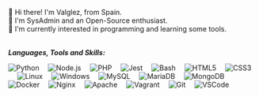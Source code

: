 👋 Hi there! I'm Valglez, from Spain.  
🧑 I'm SysAdmin and an Open-Source enthusiast.  
🌱 I'm currently interested in programming and learning some tools.


<br>**_Languages, Tools and Skills:_**<br>

![Python](https://img.shields.io/badge/Python-FFD43B?style=for-the-badge&logo=python&logoColor=blue)&emsp; ![Node.js](https://img.shields.io/badge/Node.js-339933?style=for-the-badge&logo=nodedotjs&logoColor=white)&emsp; ![PHP](https://img.shields.io/badge/PHP-777BB4?style=for-the-badge&logo=php&logoColor=white)&emsp; ![Jest](https://img.shields.io/badge/Jest-C21325?style=for-the-badge&logo=jest&logoColor=white)&emsp; ![Bash](https://img.shields.io/badge/Shell_Script-121011?style=for-the-badge&logo=gnu-bash&logoColor=white)&emsp; ![HTML5](https://img.shields.io/badge/HTML5-E34F26?style=for-the-badge&logo=html5&logoColor=white)&emsp; ![CSS3](https://img.shields.io/badge/CSS3-1572B6?style=for-the-badge&logo=css3&logoColor=white)&emsp; ![Linux](https://img.shields.io/badge/Linux-FCC624?style=for-the-badge&logo=linux&logoColor=black)&emsp; ![Windows](https://img.shields.io/badge/Windows-0078D6?style=for-the-badge&logo=windows&logoColor=white)&emsp; ![MySQL](https://img.shields.io/badge/MySQL-005C84?style=for-the-badge&logo=mysql&logoColor=white)&emsp; ![MariaDB](https://img.shields.io/badge/MariaDB-003545?style=for-the-badge&logo=mariadb&logoColor=white)&emsp; ![MongoDB](https://img.shields.io/badge/MongoDB-4EA94B?style=for-the-badge&logo=mongodb&logoColor=white)&emsp; ![Docker](https://img.shields.io/badge/Docker-2CA5E0?style=for-the-badge&logo=docker&logoColor=white)&emsp; ![Nginx](https://img.shields.io/badge/Nginx-009639?style=for-the-badge&logo=nginx&logoColor=white)&emsp; ![Apache](https://img.shields.io/badge/Apache-D22128?style=for-the-badge&logo=Apache&logoColor=white)&emsp; ![Vagrant](https://img.shields.io/badge/Vagrant-1868F2?style=for-the-badge&logo=Vagrant&logoColor=white)&emsp; ![Git](https://img.shields.io/badge/GIT-E44C30?style=for-the-badge&logo=git&logoColor=white)&emsp; ![VSCode](https://img.shields.io/badge/VSCode-0078D4?style=for-the-badge&logo=visual%20studio%20code&logoColor=white)&emsp;
